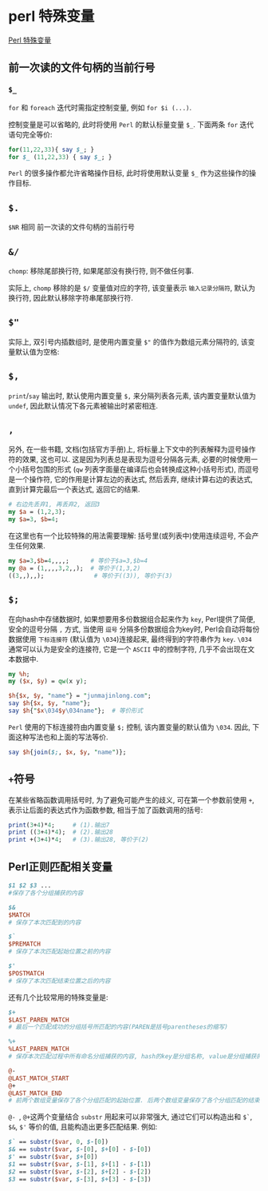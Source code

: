 # perl 特殊变量

[Perl 特殊变量](https://www.w3cschool.cn/perl/perl-special-variables.html)

## 前一次读的文件句柄的当前行号

### `$_`

`for` 和 `foreach` 迭代时需指定控制变量, 例如 `for $i (...)`.

控制变量是可以省略的, 此时将使用 `Perl` 的默认标量变量 `$_`.
下面两条 `for` 迭代语句完全等价:

```perl
for(11,22,33){ say $_; }
for $_ (11,22,33) { say $_; }
```

`Perl` 的很多操作都允许省略操作目标,
此时将使用默认变量 `$_` 作为这些操作的操作目标.

## `$.`

`$NR` 相同
前一次读的文件句柄的当前行号

## `&/`

`chomp`: 移除尾部换行符, 如果尾部没有换行符, 则不做任何事.

实际上, `chomp` 移除的是 `$/` 变量值对应的字符,
该变量表示 `输入记录分隔符`, 默认为换行符, 因此默认移除字符串尾部换行符.

## `$"`

实际上, 双引号内插数组时,
是使用内置变量 `$"` 的值作为数组元素分隔符的, 该变量默认值为空格:

## `$,`

`print`/`say` 输出时, 默认使用内置变量 `$,` 来分隔列表各元素,
该内置变量默认值为 `undef`, 因此默认情况下各元素被输出时紧密相连.

## `,`

另外, 在一些书籍, 文档(包括官方手册)上,
将标量上下文中的列表解释为逗号操作符的效果, 这也可以.
这是因为列表总是表现为逗号分隔各元素, 必要的时候使用一个小括号包围的形式
(`qw` 列表字面量在编译后也会转换成这种小括号形式),
而逗号是一个操作符, 它的作用是计算左边的表达式, 然后丢弃,
继续计算右边的表达式, 直到计算完最后一个表达式, 返回它的结果.

```perl
# 右边先丢弃1, 再丢弃2, 返回3
my $a = (1,2,3);
my $a=3, $b=4;
```

在这里也有一个比较特殊的用法需要理解:
括号里(或列表中)使用连续逗号, 不会产生任何效果.

```perl
my $a=3,$b=4,,,,;      # 等价于$a=3,$b=4
my @a = (1,,,,3,2,,);  # 等价于(1,3,2)
((3,,),,);              # 等价于((3)), 等价于(3)
```

## `$;`

在向hash中存储数据时, 如果想要用多份数据组合起来作为 `key`,
Perl提供了简便, 安全的逗号分隔 `,` 方式, 当使用 `逗号` 分隔多份数据组合为key时,
Perl会自动将每份数据使用 `下标连接符` (默认值为 `\034`)连接起来, 最终得到的字符串作为 `key`.
`\034` 通常可以认为是安全的连接符, 它是一个 `ASCII` 中的控制字符, 几乎不会出现在文本数据中.

```perl
my %h;
my ($x, $y) = qw(x y);

$h{$x, $y, "name"} = "junmajinlong.com";
say $h{$x, $y, "name"};
say $h{"$x\034$y\034name"};  # 等价形式
```

`Perl` 使用的下标连接符由内置变量 `$;` 控制, 该内置变量的默认值为 `\034`.
因此, 下面这种写法也和上面的写法等价.

```perl
say $h{join($;, $x, $y, "name")};
```

## `+`符号

在某些省略函数调用括号时, 为了避免可能产生的歧义,
可在第一个参数前使用 `+`, 表示让后面的表达式作为函数参数,
相当于加了函数调用的括号:

```perl
print(3+4)*4;     # (1).输出7
print ((3+4)*4);  # (2).输出28
print +(3+4)*4;   # (3).输出28, 等价于(2)
```

## Perl正则匹配相关变量

```perl
$1 $2 $3 ...
#保存了各个分组捕获的内容

$&
$MATCH
# 保存了本次匹配到的内容

$`
$PREMATCH
# 保存了本次匹配起始位置之前的内容

$'
$POSTMATCH
# 保存了本次匹配结束位置之后的内容
```

还有几个比较常用的特殊变量是:

```perl
$+
$LAST_PAREN_MATCH
# 最后一个匹配成功的分组括号所匹配的内容(PAREN是括号parentheses的缩写)

%+
%LAST_PAREN_MATCH
# 保存本次匹配过程中所有命名分组捕获的内容, hash的key是分组名称, value是分组捕获的内容

@-
@LAST_MATCH_START
@+
@LAST_MATCH_END
# 前两个数组变量保存了各个分组匹配的起始位置. 后两个数组变量保存了各个分组匹配的结束位置.
```

`@- `, `@+`这两个变量结合 `substr` 用起来可以非常强大,
通过它们可以构造出和 `` $` ``, `$&`, `$'` 等价的值,
且能构造出更多匹配结果. 例如:

```perl
$` == substr($var, 0, $-[0])
$& == substr($var, $-[0], $+[0] - $-[0])
$' == substr($var, $+[0])
$1 == substr($var, $-[1], $+[1] - $-[1])
$2 == substr($var, $-[2], $+[2] - $-[2])
$3 == substr($var, $-[3], $+[3] - $-[3])
```
